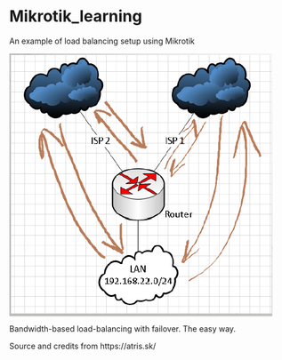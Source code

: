 # Mikrotik_learning
An example of load balancing setup using Mikrotik

<p><img align="center" src="https://github.com/marino-multipla/Mikrotik_learning/blob/main/images/Load%20Balancing%20Network.png" alt=""/></p>

<p>Bandwidth-based load-balancing with failover. The easy way.</p>
<p>Source and credits from https://atris.sk/</p>
